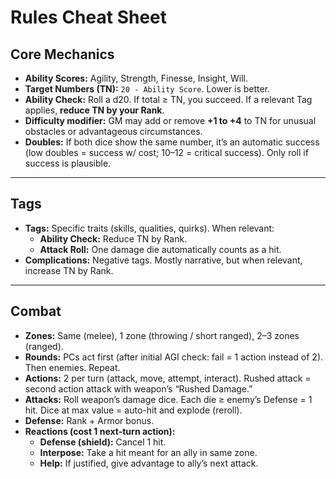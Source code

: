 # Rules Cheat Sheet

## Core Mechanics

- **Ability Scores:** Agility, Strength, Finesse, Insight, Will.
- **Target Numbers (TN):** `20 - Ability Score`. Lower is better.
- **Ability Check:** Roll a d20. If total ≥ TN, you succeed. If a relevant Tag applies, **reduce TN by your Rank**.
- **Difficulty modifier:** GM may add or remove **+1 to +4** to TN for unusual obstacles or advantageous circumstances. 
- **Doubles:** If both dice show the same number, it’s an automatic success (low doubles = success w/ cost; 10–12 = critical success). Only roll if success is plausible.


---

## Tags

- **Tags:** Specific traits (skills, qualities, quirks). When relevant:
  - **Ability Check:** Reduce TN by Rank.
  - **Attack Roll:** One damage die automatically counts as a hit.
- **Complications:** Negative tags. Mostly narrative, but when relevant, increase TN by Rank.

---

## Combat

- **Zones:** Same (melee), 1 zone (throwing / short ranged), 2–3 zones (ranged).
- **Rounds:** PCs act first (after initial AGI check: fail = 1 action instead of 2). Then enemies. Repeat.
- **Actions:** 2 per turn (attack, move, attempt, interact). Rushed attack = second action attack with weapon’s “Rushed Damage.”
- **Attacks:** Roll weapon’s damage dice. Each die ≥ enemy’s Defense = 1 hit. Dice at max value = auto-hit and explode (reroll).
- **Defense:** Rank + Armor bonus.
- **Reactions (cost 1 next-turn action):**
  - **Defense (shield):** Cancel 1 hit.
  - **Interpose:** Take a hit meant for an ally in same zone.
  - **Help:** If justified, give advantage to ally’s next attack.
